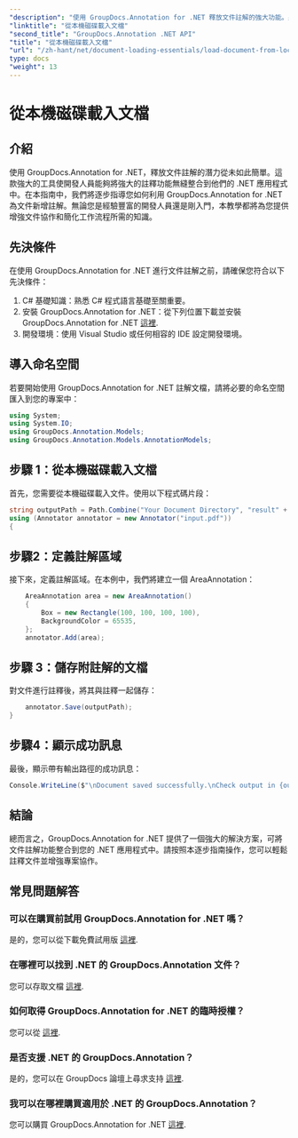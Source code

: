 ```yaml
---
"description": "使用 GroupDocs.Annotation for .NET 釋放文件註解的強大功能。將註釋功能無縫整合到您的 .NET 應用程式中。"
"linktitle": "從本機磁碟載入文檔"
"second_title": "GroupDocs.Annotation .NET API"
"title": "從本機磁碟載入文檔"
"url": "/zh-hant/net/document-loading-essentials/load-document-from-local-disk/"
type: docs
"weight": 13
---
```


# 從本機磁碟載入文檔

## 介紹
使用 GroupDocs.Annotation for .NET，釋放文件註解的潛力從未如此簡單。這款強大的工具使開發人員能夠將強大的註釋功能無縫整合到他們的 .NET 應用程式中。在本指南中，我們將逐步指導您如何利用 GroupDocs.Annotation for .NET 為文件新增註解。無論您是經驗豐富的開發人員還是剛入門，本教學都將為您提供增強文件協作和簡化工作流程所需的知識。
## 先決條件
在使用 GroupDocs.Annotation for .NET 進行文件註解之前，請確保您符合以下先決條件：
1. C# 基礎知識：熟悉 C# 程式語言基礎至關重要。
2. 安裝 GroupDocs.Annotation for .NET：從下列位置下載並安裝 GroupDocs.Annotation for .NET [這裡](https://releases。groupdocs.com/annotation/net/).
3. 開發環境：使用 Visual Studio 或任何相容的 IDE 設定開發環境。

## 導入命名空間
若要開始使用 GroupDocs.Annotation for .NET 註解文檔，請將必要的命名空間匯入到您的專案中：
```csharp
using System;
using System.IO;
using GroupDocs.Annotation.Models;
using GroupDocs.Annotation.Models.AnnotationModels;
```

## 步驟 1：從本機磁碟載入文檔
首先，您需要從本機磁碟載入文件。使用以下程式碼片段：
```csharp
string outputPath = Path.Combine("Your Document Directory", "result" + Path.GetExtension("input.pdf"));
using (Annotator annotator = new Annotator("input.pdf"))
{
```
## 步驟2：定義註解區域
接下來，定義註解區域。在本例中，我們將建立一個 AreaAnnotation：
```csharp
    AreaAnnotation area = new AreaAnnotation()
    {
        Box = new Rectangle(100, 100, 100, 100),
        BackgroundColor = 65535,
    };
    annotator.Add(area);
```
## 步驟 3：儲存附註解的文檔
對文件進行註釋後，將其與註釋一起儲存：
```csharp
    annotator.Save(outputPath);
}
```
## 步驟4：顯示成功訊息
最後，顯示帶有輸出路徑的成功訊息：
```csharp
Console.WriteLine($"\nDocument saved successfully.\nCheck output in {outputPath}.");
```

## 結論
總而言之，GroupDocs.Annotation for .NET 提供了一個強大的解決方案，可將文件註解功能整合到您的 .NET 應用程式中。請按照本逐步指南操作，您可以輕鬆註釋文件並增強專案協作。
## 常見問題解答
### 可以在購買前試用 GroupDocs.Annotation for .NET 嗎？
是的，您可以從下載免費試用版 [這裡](https://releases。groupdocs.com/).
### 在哪裡可以找到 .NET 的 GroupDocs.Annotation 文件？
您可以存取文檔 [這裡](https://tutorials。groupdocs.com/annotation/net/).
### 如何取得 GroupDocs.Annotation for .NET 的臨時授權？
您可以從 [這裡](https://purchase。groupdocs.com/temporary-license/).
### 是否支援 .NET 的 GroupDocs.Annotation？
是的，您可以在 GroupDocs 論壇上尋求支持 [這裡](https://forum。groupdocs.com/c/annotation/10).
### 我可以在哪裡購買適用於 .NET 的 GroupDocs.Annotation？
您可以購買 GroupDocs.Annotation for .NET [這裡](https://purchase。groupdocs.com/buy).